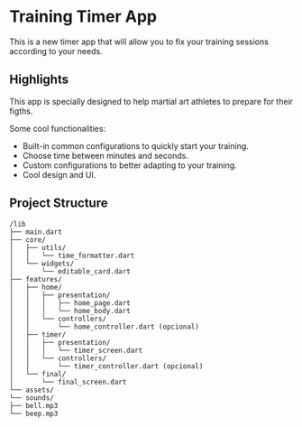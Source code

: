 # Training Timer App

This is a new timer app that will allow you to fix your training sessions according to your needs.

## Highlights

This app is specially designed to help martial art athletes to prepare for their figths.

Some cool functionalities:
* Built-in common configurations to quickly start your training.
* Choose time between minutes and seconds.
* Custom configurations to better adapting to your training.
* Cool design and UI.

## Project Structure
```
/lib
├── main.dart
├── core/
│   ├── utils/
│   │   └── time_formatter.dart
│   └── widgets/
│       └── editable_card.dart
├── features/
│   ├── home/
│   │   ├── presentation/
│   │   │   ├── home_page.dart
│   │   │   └── home_body.dart
│   │   └── controllers/
│   │       └── home_controller.dart (opcional)
│   ├── timer/
│   │   ├── presentation/
│   │   │   └── timer_screen.dart
│   │   └── controllers/
│   │       └── timer_controller.dart (opcional)
│   └── final/
│       └── final_screen.dart
└── assets/
└── sounds/
├── bell.mp3
└── beep.mp3
```
